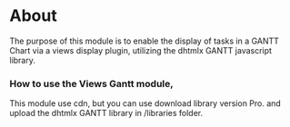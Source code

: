# About
The purpose of this module is to enable the display of tasks in a
GANTT Chart via a views display plugin,
utilizing the dhtmlx GANTT javascript library.

### How to use the Views Gantt module,
This module use cdn, but you can use download library version Pro.
and upload the dhtmlx GANTT library in /libraries folder.
